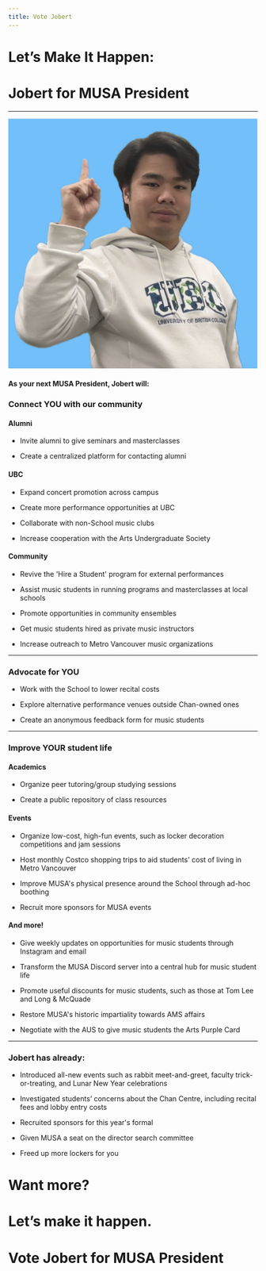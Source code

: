 ```yaml
---
title: Vote Jobert
---
```

# Let’s Make It Happen:
# Jobert for MUSA President

***
<img src ="assets/images/LMIH.png" alt="Let's Make It Happen"/>

#### As your next MUSA President, Jobert will:
### Connect YOU with our community
#### Alumni
- Invite alumni to give seminars and masterclasses

- Create a centralized platform for contacting alumni

#### UBC
- Expand concert promotion across campus

- Create more performance opportunities at UBC

- Collaborate with non-School music clubs

- Increase cooperation with the Arts Undergraduate Society

#### Community
- Revive the 'Hire a Student' program for external performances

- Assist music students in running programs and masterclasses at local schools

- Promote opportunities in community ensembles

- Get music students hired as private music instructors

- Increase outreach to Metro Vancouver music organizations

***
### Advocate for YOU
- Work with the School to lower recital costs

- Explore alternative performance venues outside Chan-owned ones

- Create an anonymous feedback form for music students

***
### Improve YOUR student life
#### Academics
- Organize peer tutoring/group studying sessions

- Create a public repository of class resources 

#### Events
- Organize low-cost, high-fun events, such as locker decoration competitions and jam sessions

- Host monthly Costco shopping trips to aid students' cost of living in Metro Vancouver

- Improve MUSA's physical presence around the School through ad-hoc boothing

- Recruit more sponsors for MUSA events

#### And more!
- Give weekly updates on opportunities for music students through Instagram and email

- Transform the MUSA Discord server into a central hub for music student life

- Promote useful discounts for music students, such as those at Tom Lee and Long & McQuade

- Restore MUSA's historic impartiality towards AMS affairs

- Negotiate with the AUS to give music students the Arts Purple Card

***
### Jobert has already:
- Introduced all-new events such as rabbit meet-and-greet, faculty trick-or-treating, and Lunar New Year celebrations

- Investigated students’ concerns about the Chan Centre, including recital fees and lobby entry costs

- Recruited sponsors for this year's formal

- Given MUSA a seat on the director search committee

- Freed up more lockers for you

# Want more?
# Let’s make it happen.
# Vote Jobert for MUSA President
